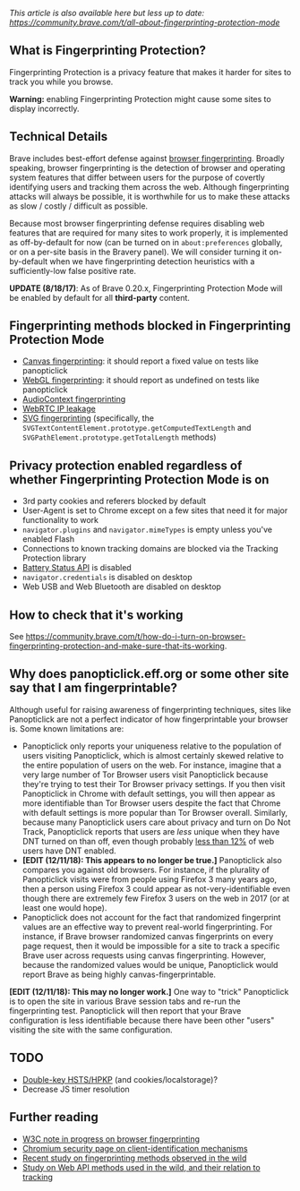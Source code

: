 *This article is also available here but less up to date: https://community.brave.com/t/all-about-fingerprinting-protection-mode*

## What is Fingerprinting Protection?

Fingerprinting Protection is a privacy feature that makes it harder for sites to track you while you browse.

**Warning:** enabling Fingerprinting Protection might cause some sites to display incorrectly.

## Technical Details

Brave includes best-effort defense against [browser fingerprinting](https://www.torproject.org/projects/torbrowser/design/#fingerprinting-linkability). Broadly speaking, browser fingerprinting is the detection of browser and operating system features that differ between users for the purpose of covertly identifying users and tracking them across the web. Although fingerprinting attacks will always be possible, it is worthwhile for us to make these attacks as slow / costly / difficult as possible.

Because most browser fingerprinting defense requires disabling web features that are required for many sites to work properly, it is implemented as off-by-default for now (can be turned on in `about:preferences` globally, or on a per-site basis in the Bravery panel). We will consider turning it on-by-default when we have fingerprinting detection heuristics with a sufficiently-low false positive rate.

**UPDATE (8/18/17)**: As of Brave 0.20.x, Fingerprinting Protection Mode will be enabled by default for all **third-party** content.

## Fingerprinting methods blocked in Fingerprinting Protection Mode

* [Canvas fingerprinting](https://www.browserleaks.com/canvas): it should report a fixed value on tests like panopticlick
* [WebGL fingerprinting](https://amiunique.org/faq): it should report as undefined on tests like panopticlick
* [AudioContext fingerprinting](https://audiofingerprint.openwpm.com/)
* [WebRTC IP leakage](https://github.com/brave/browser-laptop/issues/260)
* [SVG fingerprinting](https://github.com/brave/browser-laptop/issues/10288) (specifically, the `SVGTextContentElement.prototype.getComputedTextLength` and `SVGPathElement.prototype.getTotalLength` methods)

## Privacy protection enabled regardless of whether Fingerprinting Protection Mode is on

* 3rd party cookies and referers blocked by default
* User-Agent is set to Chrome except on a few sites that need it for major functionality to work
* `navigator.plugins` and `navigator.mimeTypes` is empty unless you've enabled Flash
* Connections to known tracking domains are blocked via the Tracking Protection library
* [Battery Status API](https://github.com/brave/browser-laptop/issues/1885) is disabled
* `navigator.credentials` is disabled on desktop
* Web USB and Web Bluetooth are disabled on desktop 

## How to check that it's working

See https://community.brave.com/t/how-do-i-turn-on-browser-fingerprinting-protection-and-make-sure-that-its-working.

## Why does panopticlick.eff.org or some other site say that I am fingerprintable?

Although useful for raising awareness of fingerprinting techniques, sites like Panopticlick are not a perfect indicator of how fingerprintable your browser is. Some known limitations are:

* Panopticlick only reports your uniqueness relative to the population of users visiting Panopticlick, which is almost certainly skewed relative to the entire population of users on the web. For instance, imagine that a very large number of Tor Browser users visit Panopticlick because they're trying to test their Tor Browser privacy settings. If you then visit Panopticlick in Chrome with default settings, you will then appear as more identifiable than Tor Browser users despite the fact that Chrome with default settings is more popular than Tor Browser overall. Similarly, because many Panopticlick users care about privacy and turn on Do Not Track, Panopticlick reports that users are *less* unique when they have DNT turned on than off, even though probably [less than 12%](https://blog.mozilla.org/netpolicy/2013/05/03/mozillas-new-do-not-track-dashboard-firefox-users-continue-to-seek-out-and-enable-dnt/) of web users have DNT enabled.
* **[EDIT (12/11/18): This appears to no longer be true.]** Panopticlick also compares you against old browsers. For instance, if the plurality of Panopticlick visits were from people using Firefox 3 many years ago, then a person using Firefox 3 could appear as not-very-identifiable even though there are extremely few Firefox 3 users on the web in 2017 (or at least one would hope).
* Panopticlick does not account for the fact that randomized fingerprint values are an effective way to prevent real-world fingerprinting. For instance, if Brave browser randomized canvas fingerprints on every page request, then it would be impossible for a site to track a specific Brave user across requests using canvas fingerprinting. However, because the randomized values would be unique, Panopticlick would report Brave as being highly canvas-fingerprintable.

**[EDIT (12/11/18): This may no longer work.]** One way to "trick" Panopticlick is to open the site in various Brave session tabs and re-run the fingerprinting test. Panopticlick will then report that your Brave configuration is less identifiable because there have been other "users" visiting the site with the same configuration.

## TODO

* [Double-key HSTS/HPKP](https://trac.torproject.org/projects/tor/ticket/6458) (and cookies/localstorage)?
* Decrease JS timer resolution

## Further reading
* [W3C note in progress on browser fingerprinting](https://w3c.github.io/fingerprinting-guidance/)
* [Chromium security page on client-identification mechanisms](https://sites.google.com/a/chromium.org/dev/Home/chromium-security/client-identification-mechanisms)
* [Recent study on fingerprinting methods observed in the wild](http://randomwalker.info/publications/OpenWPM_1_million_site_tracking_measurement.pdf)
* [Study on Web API methods used in the wild, and their relation to tracking](https://www.cs.uic.edu/%7Epsnyder/static/papers/Browser_Feature_Usage_on_the_Modern_Web.pdf)